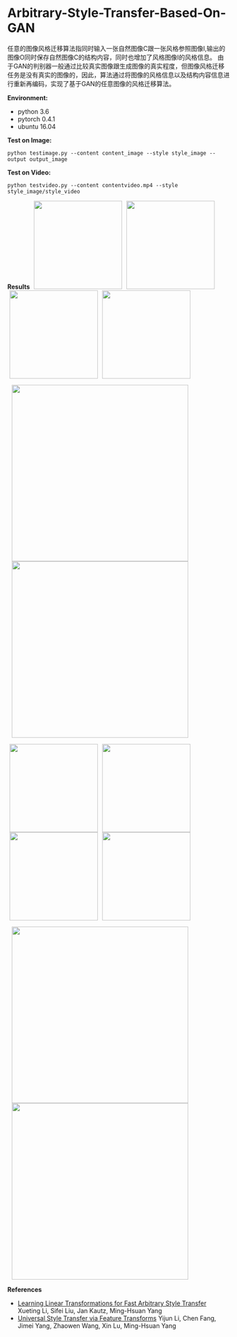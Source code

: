 # Arbitrary-Style-Transfer-Based-On-GAN
任意的图像风格迁移算法指同时输入一张自然图像C跟一张风格参照图像I,输出的图像O同时保存自然图像C的结构内容，同时也增加了风格图像I的风格信息。
由于GAN的判别器一般通过比较真实图像跟生成图像的真实程度，但图像风格迁移任务是没有真实的图像的，因此，算法通过将图像的风格信息以及结构内容信息进行重新再编码，实现了基于GAN的任意图像的风格迁移算法。

**Environment:**
- python 3.6
- pytorch 0.4.1
- ubuntu 16.04

**Test on Image:**
```
python testimage.py --content content_image --style style_image --output output_image
```
**Test on Video:**
```
python testvideo.py --content contentvideo.mp4 --style style_image/style_video 
```

**Results**
<img src="images/content/in1.jpg" width="200" hspace="5"><img src="images/style/in1.jpg" width="200" hspace="5"><img src="images/content/in3.jpg" width="200" hspace="5"><img src="images/style/in3.jpg" width="200" hspace="5">

<img src="samples/in1.jpg" width="400" hspace="10"><img src="samples/in3.jpg" width="400" hspace="10">

<img src="images/content/in2.jpg" width="200" hspace="5"><img src="images/style/in2.jpg" width="200" hspace="5"><img src="images/content/in4.jpg" width="200" hspace="5"><img src="images/style/in4.jpg" width="200" hspace="5">

<img src="samples/in2.jpg" width="400" hspace="10"><img src="samples/in4.jpg" width="400" hspace="10">

**References**
- [Learning Linear Transformations for Fast Arbitrary Style Transfer](https://arxiv.org/abs/1808.04537v1)
  Xueting Li, Sifei Liu, Jan Kautz, Ming-Hsuan Yang
- [Universal Style Transfer via Feature Transforms](https://arxiv.org/abs/1705.08086)
  Yijun Li, Chen Fang, Jimei Yang, Zhaowen Wang, Xin Lu, Ming-Hsuan Yang
